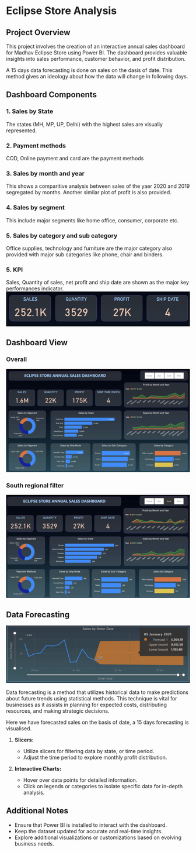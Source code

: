 
# Eclipse Store Analysis



## Project Overview

This project involves the creation of an interactive annual sales dashboard for Madhav Eclipse Store using Power BI. The dashboard provides valuable insights into sales performance, customer behavior, and profit distribution. 

A 15 days data forecasting is done on sales on the dasis of date. This method gives an ideology about how the data will change in following days.



## Dashboard Components

### 1. Sales by State
The states (MH, MP, UP, Delhi) with the highest sales are visually represented.
### 2. Payment methods
COD, Online payment and card are the payment methods
### 3. Sales by month and year
This shows a comparitive analysis between sales of the yaer 2020 and 2019 segregated by months. Another similar plot of profit is also provided.
### 4. Sales by segment
This include major segments like home office, consumer, corporate etc.
### 5. Sales by category and sub category
Office supplies, technology and furniture are the major category also provided with major sub categories like phone, chair and binders.
### 5. KPI
Sales, Quantity of sales, net profit and ship date are shown as the major key  performances indicator.
![KPI](KPI.png)

## Dashboard View
### Overall
![Dash](Dash.png)
### South regional filter
![Dash2](Dash2.png)

## Data Forecasting
![Forecast](Forecast.png)


Data forecasting is a method that utilizes historical data to make  predictions about future trends using statistical methods. This technique is vital for businesses as it assists in planning for expected costs, distributing resources, and making strategic decisions.

Here we have forecasted sales on the basis of date, a 15 days forecasting is visualised.



1. **Slicers:**
   - Utilize slicers for filtering data by state, or time period.
   - Adjust the time period to explore monthly profit distribution.

2. **Interactive Charts:**
   - Hover over data points for detailed information.
   - Click on legends or categories to isolate specific data for in-depth analysis.




## Additional Notes

- Ensure that Power BI is installed to interact with the dashboard.
- Keep the dataset updated for accurate and real-time insights.
- Explore additional visualizations or customizations based on evolving business needs.

